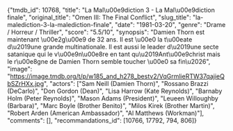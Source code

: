 {"tmdb_id": 10768, "title": "La Mal\u00e9diction 3 - La Mal\u00e9diction finale", "original_title": "Omen III: The Final Conflict", "slug_title": "la-malediction-3-la-malediction-finale", "date": "1981-03-20", "genre": "Drame / Horreur / Thriller", "score": "5.5/10", "synopsis": "Damien Thorn est maintenant \u00e2g\u00e9 de 32 ans. Il est \u00e0 la t\u00eate d\u2019une grande multinationale. Il est aussi le leader d\u2019une secte satanique qui le v\u00e9n\u00e8re en tant qu\u2019Ant\u00e9christ mais le r\u00e8gne de Damien Thorn semble toucher \u00e0 sa fin\u2026", "image": "https://image.tmdb.org/t/p/w185_and_h278_bestv2/VqGrmlieRTW37qajieQbSZrHXx.jpg", "actors": ["Sam Neill (Damien Thorn)", "Rossano Brazzi (DeCarlo)", "Don Gordon (Dean)", "Lisa Harrow (Kate Reynolds)", "Barnaby Holm (Peter Reynolds)", "Mason Adams (President)", "Leueen Willoughby (Barbara)", "Marc Boyle (Brother Benito)", "Milos Kirek (Brother Martin)", "Robert Arden (American Ambassador)", "Al Matthews (Workman)"], "comments": [], "recommandations_id": [10766, 17792, 794, 806]}